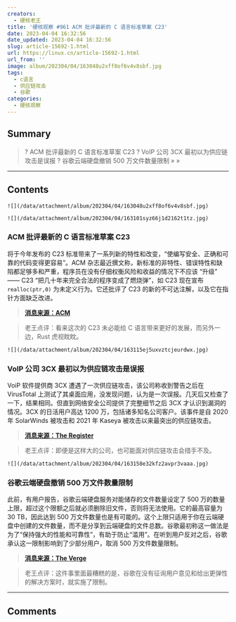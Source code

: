 ```yaml
---
creators:
  - 硬核老王
title: '硬核观察 #961 ACM 批评最新的 C 语言标准草案 C23'
date: 2023-04-04 16:32:56
date_updated: 2023-04-04 16:32:56
slug: article-15692-1.html
url: https://linux.cn/article-15692-1.html
url_from: ''
image: album/202304/04/163048u2xff8of6v4v8sbf.jpg
tags:
  - c语言
  - 供应链攻击
  - 谷歌
categories:
  - 硬核观察
---
```


## Summary

> ? ACM 批评最新的 C 语言标准草案 C23
> ? VoIP 公司 3CX 最初以为供应链攻击是误报
> ? 谷歌云端硬盘撤销 500 万文件数量限制
> » 
> »

***

<!-- more -->

## Contents

`![](/data/attachment/album/202304/04/163048u2xff8of6v4v8sbf.jpg)`

`![](/data/attachment/album/202304/04/163101syz66j1d2162t1tz.jpg)`

### ACM 批评最新的 C 语言标准草案 C23

将于今年发布的 C23 标准带来了一系列新的特性和改变，“使编写安全、正确和可靠的代码变得更容易”。ACM 杂志最近撰文称，新标准的非特性、错误特性和缺陷都足够多和严重，程序员在没有仔细权衡风险和收益的情况下不应该 “升级” —— C23 “把几十年来完全合法的程序变成了燃烧弹”，如 C23 现在宣布 `realloc(ptr,0)` 为未定义行为。它还批评了 C23 的新的不可达注解，以及它在指针方面缺乏改进。

> 
> **[消息来源：ACM](https://queue.acm.org/detail.cfm?id=3588242)**
> 
> 
> 

> 
> 老王点评：看来这次的 C23 未必能给 C 语言带来更好的发展，而另外一边，Rust 虎视眈眈。
> 
> 
> 

`![](/data/attachment/album/202304/04/163115ej5uxvztcjeurdwx.jpg)`

### VoIP 公司 3CX 最初以为供应链攻击是误报

VoiP 软件提供商 3CX 遭遇了一次供应链攻击，该公司称收到警告之后在 VirusTotal 上测试了其桌面应用，没发现问题，认为是一次误报。几天后又检查了一下，结果相同。但直到网络安全公司提供了完整细节之后 3CX 才认识到漏洞的情况。3CX 的日活用户高达 1200 万，包括诸多知名公司客户。该事件是自 2020 年 SolarWinds 被攻击和 2021 年 Kaseya 被攻击以来最突出的供应链攻击。

> 
> **[消息来源：The Register](https://www.theregister.com/2023/04/03/3cx_false_positive_supply_chain_attack)**
> 
> 
> 

> 
> 老王点评：即便是这样大的公司，也可能面对供应链攻击会措手不及。
> 
> 
> 

`![](/data/attachment/album/202304/04/163158e32kfz2avpr3vaaa.jpg)`

### 谷歌云端硬盘撤销 500 万文件数量限制

此前，有用户报告，谷歌云端硬盘服务对能储存的文件数量设定了 500 万的数量上限，超过这个限额之后就必须删除旧文件，否则将无法使用。它的最高容量为 30 TB，因此达到 500 万文件数量也是有可能的。这个上限只适用于你在云端硬盘中创建的文件数量，而不是分享到云端硬盘的文件总数。谷歌最初称这一做法是为了“保持强大的性能和可靠性”，有助于防止“滥用”。在听到用户反对之后，谷歌承认这一限制影响到了少部分用户，取消 500 万文件数量限制。

> 
> **[消息来源：The Verge](https://www.theverge.com/2023/4/3/23667971/google-drive-5-million-files-limit-storage)**
> 
> 
> 

> 
> 老王点评：这件事里面最糟糕的是，谷歌在没有征询用户意见和给出更弹性的解决方案时，就实施了限制。
> 
> 
>

***

## Comments
